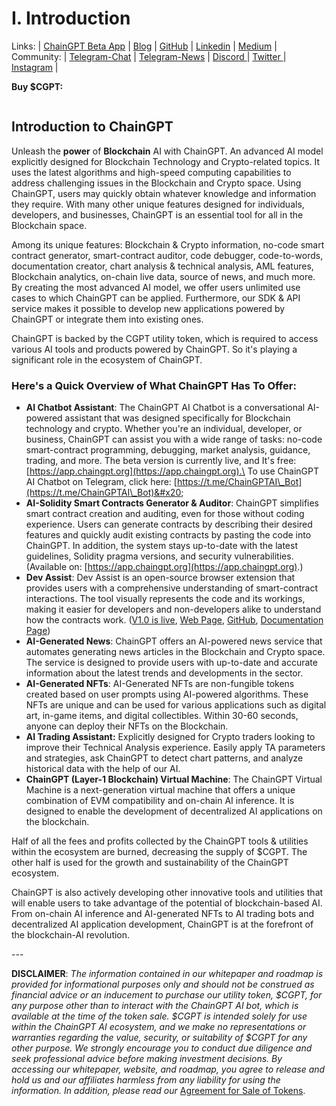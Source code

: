 # I. Introduction

Links: | [ChainGPT Beta App](https://app.chaingpt.org) | [Blog](https://chaingpt.org) | [GitHub](https://github.com/chaingpt-org) | [Linkedin](https://www.linkedin.com/company/chaingpt) | [Medium](https://medium.com/@chaingpt) |\
Community: | [Telegram-Chat](https://t.me/chaingpt) | [Telegram-News](https://t.me/chaingptnews) | [Discord ](https://discord.com/invite/sv2NfqSgVW)| [Twitter ](https://twitter.com/Chain\_GPT)| [Instagram](https://www.instagram.com/chaingpt) |

**Buy $CGPT:** [<img src="https://uploads-ssl.webflow.com/63d0e411b048e60e70c275df/6436dc78b23acdf1cad060c9_Poolz.png" alt="" data-size="line">](https://staking.chaingpt.org/)[<img src="https://uploads-ssl.webflow.com/63d0e411b048e60e70c275df/6432b14fe14ea83b0abca94d_KuCoin.png" alt="" data-size="line">](https://www.kucoin.com/trade/CGPT-USDT)[<img src="https://uploads-ssl.webflow.com/63d0e411b048e60e70c275df/6432b14fa3160820f3bb514a_BitGet%20(2).png" alt="" data-size="line">](https://www.bybit.com/en-US/trade/spot/CGPT/USDT)[<img src="https://uploads-ssl.webflow.com/63d0e411b048e60e70c275df/6432b14fa50b9c04986151b1_BitGet.png" alt="" data-size="line">](https://www.bitget.com/en/spot/CGPTUSDT\_SPBL?type=spot)[<img src="https://uploads-ssl.webflow.com/63d0e411b048e60e70c275df/6432b14f92ccec5d872cb2b4_BitGet%20(3).png" alt="" data-size="line">](https://www.gate.io/trade/CGPT\_USDT)[<img src="https://uploads-ssl.webflow.com/63d0e411b048e60e70c275df/6432b14f637d39bd0ed88180_BitGet%20(4).png" alt="" data-size="line">](https://www.mexc.com/exchange/CGPT\_USDT)[<img src="https://uploads-ssl.webflow.com/63d0e411b048e60e70c275df/6432b2d4637d398102d8a2e5_pancake.png" alt="" data-size="line">](https://pancakeswap.finance/swap?outputCurrency=0x9840652DC04fb9db2C43853633f0F62BE6f00f98\&inputCurrency=0xe9e7CEA3DedcA5984780Bafc599bD69ADd087D56)[<img src="https://uploads-ssl.webflow.com/63d0e411b048e60e70c275df/6439a6bf921b3b1afca6037f_Kyber.png" alt="" data-size="line">](https://kyberswap.com/swap/bnb?inputCurrency=0x9840652dc04fb9db2c43853633f0f62be6f00f98\&outputCurrency=0xe9e7cea3dedca5984780bafc599bd69add087d56)[<img src="https://uploads-ssl.webflow.com/63d0e411b048e60e70c275df/6439a782b1b70423085b4f79_Poolz%20(1).png" alt="" data-size="line">](https://fiat.chaingpt.org/)

<figure><img src=".gitbook/assets/Untitled design.gif" alt=""><figcaption></figcaption></figure>

## Introduction to ChainGPT

Unleash the **power** of **Blockchain** AI with ChainGPT. An advanced AI model explicitly designed for Blockchain Technology and Crypto-related topics. It uses the latest algorithms and high-speed computing capabilities to address challenging issues in the Blockchain and Crypto space. Using ChainGPT, users may quickly obtain whatever knowledge and information they require. With many other unique features designed for individuals, developers, and businesses, ChainGPT is an essential tool for all in the Blockchain space.

Among its unique features: Blockchain & Crypto information, no-code smart contract generator, smart-contract auditor, code debugger, code-to-words, documentation creator, chart analysis & technical analysis, AML features, Blockchain analytics, on-chain live data, source of news, and much more. By creating the most advanced AI model, we offer users unlimited use cases to which ChainGPT can be applied. Furthermore, our SDK & API service makes it possible to develop new applications powered by ChainGPT or integrate them into existing ones.&#x20;

ChainGPT is backed by the CGPT utility token, which is required to access various AI tools and products powered by ChainGPT. So it's playing a significant role in the ecosystem of ChainGPT.



### Here's a Quick Overview of What ChainGPT Has To Offer:

* **AI Chatbot Assistant**: The ChainGPT AI Chatbot is a conversational AI-powered assistant that was designed specifically for Blockchain technology and crypto. Whether you're an individual, developer, or business, ChainGPT can assist you with a wide range of tasks: no-code smart-contract programming, debugging, market analysis, guidance, trading, and more. The beta version is currently live, and It's free: [https://app.chaingpt.org](https://app.chaingpt.org).\
  To use ChainGPT AI Chatbot on Telegram, click here: [https://t.me/ChainGPTAI\_Bot](https://t.me/ChainGPTAI\_Bot)&#x20;
* **AI-Solidity Smart Contracts Generator & Auditor**: ChainGPT simplifies smart contract creation and auditing, even for those without coding experience. Users can generate contracts by describing their desired features and quickly audit existing contracts by pasting the code into ChainGPT. In addition, the system stays up-to-date with the latest guidelines, Solidity pragma versions, and security vulnerabilities. (Available on: [https://app.chaingpt.org](https://app.chaingpt.org).)
* **Dev Assist**: Dev Assist is an open-source browser extension that provides users with a comprehensive understanding of smart-contract interactions. The tool visually represents the code and its workings, making it easier for developers and non-developers alike to understand how the contracts work. ([V1.0 is live](https://chrome.google.com/webstore/detail/devassist-chaingpt/hdegcnnmimpfkeeodhihkiiocojgnpgg?hl=en), [Web Page](https://chaingpt.org/devassist),  [GitHub](https://github.com/ChainGPT-org/DevAssist-Extension), [Documentation Page](chaingpt-ai-and-utilities/ii.-ai-tools-and-platforms-powered-by-chaingpt/devassist-browser-extension.md))
* **AI-Generated News**: ChainGPT offers an AI-powered news service that automates generating news articles in the Blockchain and Crypto space. The service is designed to provide users with up-to-date and accurate information about the latest trends and developments in the sector.
* **AI-Generated NFTs**: AI-Generated NFTs are non-fungible tokens created based on user prompts using AI-powered algorithms. These NFTs are unique and can be used for various applications such as digital art, in-game items, and digital collectibles. Within 30-60 seconds, anyone can deploy their NFTs on the Blockchain.&#x20;
* **AI Trading Assistant:** Explicitly designed for Crypto traders looking to improve their Technical Analysis experience. Easily apply TA parameters and strategies, ask ChainGPT to detect chart patterns, and analyze historical data with the help of our AI.
* **ChainGPT (Layer-1 Blockchain) Virtual Machine**: The ChainGPT Virtual Machine is a next-generation virtual machine that offers a unique combination of EVM compatibility and on-chain AI inference. It is designed to enable the development of decentralized AI applications on the blockchain.

Half of all the fees and profits collected by the ChainGPT tools & utilities within the ecosystem are burned, decreasing the supply of $CGPT. The other half is used for the growth and sustainability of the ChainGPT ecosystem.

ChainGPT is also actively developing other innovative tools and utilities that will enable users to take advantage of the potential of blockchain-based AI. From on-chain AI inference and AI-generated NFTs to AI trading bots and decentralized AI application development, ChainGPT is at the forefront of the blockchain-AI revolution.

\---

**DISCLAIMER**: _The information contained in our whitepaper and roadmap is provided for informational purposes only and should not be construed as financial advice or an inducement to purchase our utility token, $CGPT, for any purpose other than to interact with the ChainGPT AI bot, which is available at the time of the token sale. $CGPT is intended solely for use within the ChainGPT AI ecosystem, and we make no representations or warranties regarding the value, security, or suitability of $CGPT for any other purpose. We strongly encourage you to conduct due diligence and seek professional advice before making investment decisions. By accessing our whitepaper, website, and roadmap, you agree to release and hold us and our affiliates harmless from any liability for using the information.  In addition, please read our_ [Agreement for Sale of Tokens](https://www.chaingpt.org/licences).
